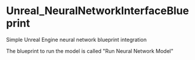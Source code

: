 # Unreal_NeuralNetworkInterfaceBlueprint
Simple Unreal Engine neural network blueprint integration

The blueprint to run the model is called "Run Neural Network Model"

